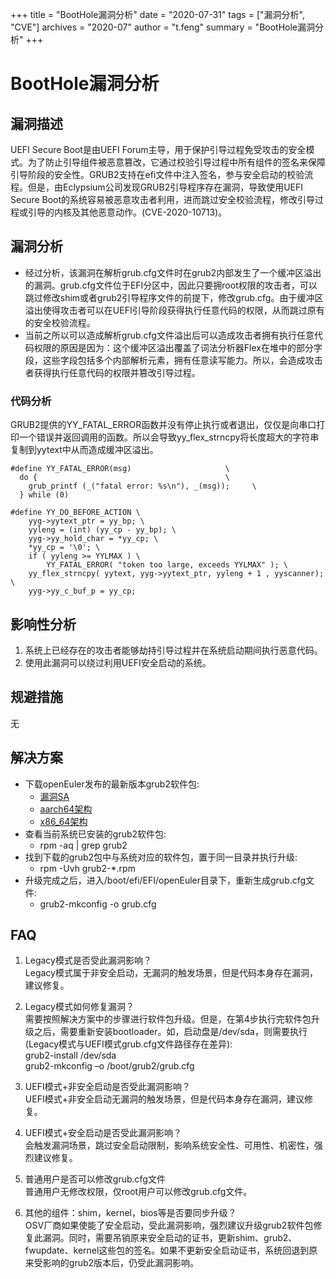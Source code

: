 +++
title = "BootHole漏洞分析"
date = "2020-07-31"
tags = ["漏洞分析", "CVE"]
archives = "2020-07"
author = "t.feng"
summary = "BootHole漏洞分析"
+++

# BootHole漏洞分析
## 漏洞描述
UEFI Secure Boot是由UEFI Forum主导，用于保护引导过程免受攻击的安全模式。为了防止引导组件被恶意篡改，它通过校验引导过程中所有组件的签名来保障引导阶段的安全性。GRUB2支持在efi文件中注入签名，参与安全启动的校验流程。但是，由Eclypsium公司发现GRUB2引导程序存在漏洞，导致使用UEFI Secure Boot的系统容易被恶意攻击者利用，进而跳过安全校验流程，修改引导过程或引导的内核及其他恶意动作。(CVE-2020-10713)。
## 漏洞分析
- 经过分析，该漏洞在解析grub.cfg文件时在grub2内部发生了一个缓冲区溢出的漏洞。grub.cfg文件位于EFI分区中，因此只要拥root权限的攻击者，可以跳过修改shim或者grub2引导程序文件的前提下，修改grub.cfg。由于缓冲区溢出使得攻击者可以在UEFI引导阶段获得执行任意代码的权限，从而跳过原有的安全校验流程。  
- 当前之所以可以造成解析grub.cfg文件溢出后可以造成攻击者拥有执行任意代码权限的原因是因为：这个缓冲区溢出覆盖了词法分析器Flex在堆中的部分字段，这些字段包括多个内部解析元素，拥有任意读写能力。所以，会造成攻击者获得执行任意代码的权限并篡改引导过程。  
### 代码分析
GRUB2提供的YY_FATAL_ERROR函数并没有停止执行或者退出，仅仅是向串口打印一个错误并返回调用的函数。所以会导致yy_flex_strncpy将长度超大的字符串复制到yytext中从而造成缓冲区溢出。
```
#define YY_FATAL_ERROR(msg)                     \
  do {                                          \
    grub_printf (_("fatal error: %s\n"), _(msg));     \
  } while (0)
```
```
#define YY_DO_BEFORE_ACTION \
    yyg->yytext_ptr = yy_bp; \
    yyleng = (int) (yy_cp - yy_bp); \
    yyg->yy_hold_char = *yy_cp; \
    *yy_cp = '\0'; \
    if ( yyleng >= YYLMAX ) \
        YY_FATAL_ERROR( "token too large, exceeds YYLMAX" ); \
    yy_flex_strncpy( yytext, yyg->yytext_ptr, yyleng + 1 , yyscanner); \
    yyg->yy_c_buf_p = yy_cp;
```
## 影响性分析
1. 系统上已经存在的攻击者能够劫持引导过程并在系统启动期间执行恶意代码。  
2. 使用此漏洞可以绕过利用UEFI安全启动的系统。  
## 规避措施
无
## 解决方案
- 下载openEuler发布的最新版本grub2软件包:  
    - [漏洞SA](https://cve.openeuler.org/#/infoDetails/openEuler-SA-2020-1038)  
    - [aarch64架构](https://repo.openeuler.org/openEuler-20.03-LTS/update/aarch64/Packages/)  
    - [x86_64架构](https://repo.openeuler.org/openEuler-20.03-LTS/update/x86_64/Packages/)  
- 查看当前系统已安装的grub2软件包:  
    - rpm -aq | grep grub2  
- 找到下载的grub2包中与系统对应的软件包，置于同一目录并执行升级:  
    - rpm -Uvh grub2-*.rpm  
- 升级完成之后，进入/boot/efi/EFI/openEuler目录下，重新生成grub.cfg文件:  
    - grub2-mkconfig -o grub.cfg  

## FAQ
1. Legacy模式是否受此漏洞影响？  
Legacy模式属于非安全启动，无漏洞的触发场景，但是代码本身存在漏洞，建议修复。  

2. Legacy模式如何修复漏洞？  
需要按照解决方案中的步骤进行软件包升级。但是，在第4步执行完软件包升级之后，需要重新安装bootloader。如，启动盘是/dev/sda，则需要执行(Legacy模式与UEFI模式grub.cfg文件路径存在差异):  
grub2-install /dev/sda  
grub2-mkconfig –o /boot/grub2/grub.cfg  

3. UEFI模式+非安全启动是否受此漏洞影响？  
UEFI模式+非安全启动无漏洞的触发场景，但是代码本身存在漏洞，建议修复。  

4. UEFI模式+安全启动是否受此漏洞影响？  
会触发漏洞场景，跳过安全启动限制，影响系统安全性、可用性、机密性，强烈建议修复。  

5. 普通用户是否可以修改grub.cfg文件  
普通用户无修改权限，仅root用户可以修改grub.cfg文件。  

6. 其他的组件：shim，kernel，bios等是否要同步升级？  
OSV厂商如果使能了安全启动，受此漏洞影响，强烈建议升级grub2软件包修复此漏洞。同时，需要吊销原来安全启动的证书，更新shim、grub2、fwupdate、kernel这些包的签名。如果不更新安全启动证书，系统回退到原来受影响的grub2版本后，仍受此漏洞影响。  
